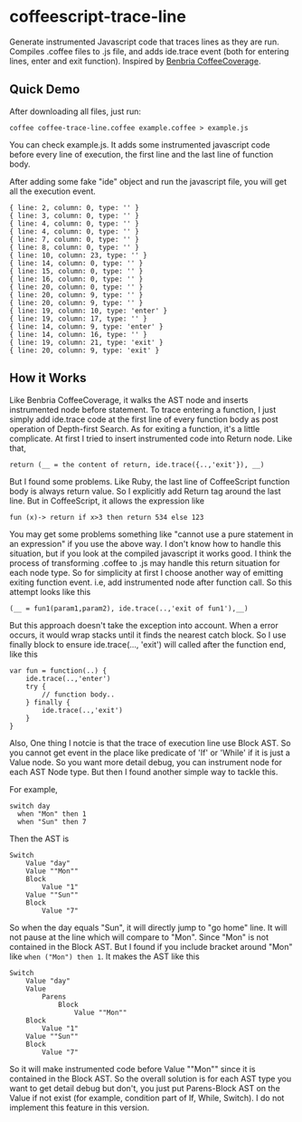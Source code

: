coffeescript-trace-line
==========================

Generate instrumented Javascript code that traces lines as they are run. Compiles .coffee files to .js file, and adds ide.trace event (both for entering lines, enter and exit function). Inspired by [Benbria CoffeeCoverage](https://github.com/benbria/coffee-coverage).

Quick Demo
-------------------
After downloading all files, just run:	

	coffee coffee-trace-line.coffee example.coffee > example.js

You can check example.js. It adds some instrumented javascript code before every line of execution, the first line and the last line of function body.

After adding some fake "ide" object and run the javascript file, you will get all the execution event.

	{ line: 2, column: 0, type: '' }
	{ line: 3, column: 0, type: '' }
	{ line: 4, column: 0, type: '' }
	{ line: 4, column: 0, type: '' }
	{ line: 7, column: 0, type: '' }
	{ line: 8, column: 0, type: '' }
	{ line: 10, column: 23, type: '' }
	{ line: 14, column: 0, type: '' }
	{ line: 15, column: 0, type: '' }
	{ line: 16, column: 0, type: '' }
	{ line: 20, column: 0, type: '' }
	{ line: 20, column: 9, type: '' }
	{ line: 20, column: 9, type: '' }
	{ line: 19, column: 10, type: 'enter' }
	{ line: 19, column: 17, type: '' }
	{ line: 14, column: 9, type: 'enter' }
	{ line: 14, column: 16, type: '' }
	{ line: 19, column: 21, type: 'exit' }
	{ line: 20, column: 9, type: 'exit' }



How it Works
-------------------
Like Benbria CoffeeCoverage, it walks the AST node and inserts instrumented node before statement. To trace entering a function, I just simply add ide.trace code at the first line of every function body as post operation of Depth-first Search. As for exiting a function, it's a little complicate. At first I tried to insert instrumented code into Return node. Like that,

	return (__ = the content of return, ide.trace({..,'exit'}), __)
	
But I found some problems. Like Ruby, the last line of CoffeeScript function body is always return value. So I explicitly add Return tag around the last line. But in CoffeeScript, it allows the expression like 

	fun (x)-> return if x>3 then return 534 else 123

You may get some problems something like "cannot use a pure statement in an expression" if you use the above way. I don't know how to handle this situation, but if you look at the compiled javascript it works good. I think the process of transforming .coffee to .js may handle this return situation for each node type. So for simplicity at first I choose another way of emitting exiting function event. i.e, add instrumented node after function call. So this attempt looks like this

	(__ = fun1(param1,param2), ide.trace(..,'exit of fun1'),__)

But this approach doesn't take the exception into account. When a error occurs, it would wrap stacks until it finds the nearest catch block. So I use finally block to ensure ide.trace(..., 'exit') will called after the function end, like this

	var fun = function(..) {
		ide.trace(..,'enter')
		try {
			// function body..
		} finally {
			ide.trace(..,'exit')
		}
	}
	

Also, One thing I notcie is that the trace of execution line use Block AST. So you cannot get event in the place like predicate of 'If' or 'While' if it is just a Value node. So you want more detail debug, you can instrument node for each AST Node type. But then I found another simple way to tackle this.

For example,

	switch day
	  when "Mon" then 1
	  when "Sun" then 7
	  
Then the AST is

	Switch
    	Value "day"
    	Value ""Mon""
    	Block
      		Value "1"
        Value ""Sun""
        Block
      		Value "7"


So when the day equals "Sun", it will directly jump to "go home" line. It will not pause at the line which will compare to "Mon". Since "Mon" is not contained in the Block AST. But I found if you include bracket around "Mon" like `when ("Mon") then 1`. It makes the AST like this

	Switch
    	Value "day"
    	Value
      		Parens
        		Block
          			Value ""Mon""
    	Block
      		Value "1"
    	Value ""Sun""
    	Block
      		Value "7"

So it will make instrumented code before Value ""Mon"" since it is contained in the Block AST. So the overall solution is for each AST type you want to get detail debug but don't, you just put Parens-Block AST on the Value if not exist (for example, condition part of If, While, Switch). I do not implement this feature in this version.

